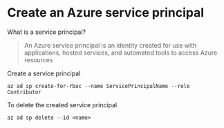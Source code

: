 # Create an Azure service principal

What is a service principal?

> An Azure service principal is an identity created for use with applications, hosted services, and automated tools to access Azure resources

Create a service principal

    az ad sp create-for-rbac --name ServicePrincipalName --role Contributor
    
To delete the created service principal

    az ad sp delete --id <name>
